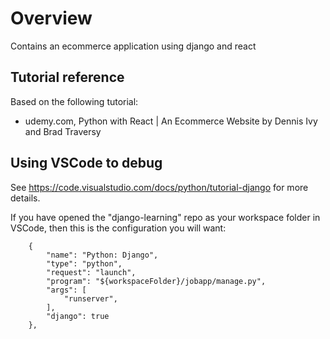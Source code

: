 # Overview

Contains an ecommerce application using django and react

## Tutorial reference

Based on the following tutorial:
* udemy.com, Python with React | An Ecommerce Website by Dennis Ivy and Brad Traversy

## Using VSCode to debug

See https://code.visualstudio.com/docs/python/tutorial-django for more details.

If you have opened the "django-learning" repo
as your workspace folder in VSCode, then this is the configuration
you will want:

        {
            "name": "Python: Django",
            "type": "python",
            "request": "launch",
            "program": "${workspaceFolder}/jobapp/manage.py",
            "args": [
                "runserver",
            ],
            "django": true
        },